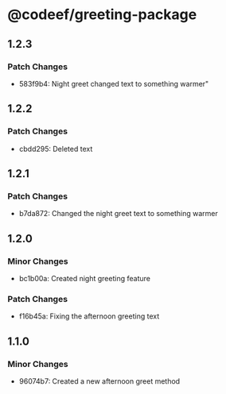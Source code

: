 # @codeef/greeting-package

## 1.2.3

### Patch Changes

- 583f9b4: Night greet changed text to something warmer"

## 1.2.2

### Patch Changes

- cbdd295: Deleted text

## 1.2.1

### Patch Changes

- b7da872: Changed the night greet text to something warmer

## 1.2.0

### Minor Changes

- bc1b00a: Created night greeting feature

### Patch Changes

- f16b45a: Fixing the afternoon greeting text

## 1.1.0

### Minor Changes

- 96074b7: Created a new afternoon greet method
